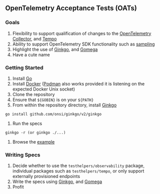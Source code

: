 ## OpenTelemetry Acceptance Tests (OATs)

### Goals

1. Flexibility to support qualification of changes to the [OpenTelemetry Collector][], and [Tempo][]
1. Ability to support OpenTelemetry SDK functionality such as [sampling][]
1. Highlight the use of [Ginkgo][], and [Gomega][]
1. Have a cute name

[Tempo]: https://github.com/grafana/tempo
[OpenTelemetry Collector]: https://github.com/open-telemetry/opentelemetry-collector
[Prometheus]: https://github.com/prometheus/prometheus
[dockertest]: https://github.com/ory/dockertest
[sampling]: https://opentelemetry.io/docs/instrumentation/go/sampling/
[Ginkgo]: https://onsi.github.io/ginkgo/
[Gomega]: https://onsi.github.io/gomega/

### Getting Started

1. Install [Go][]
1. Install [Docker][] ([Podman][] also works provided it is listening on the expected Docker Unix socket)
1. Clone the repository
1. Ensure that `${GOBIN}` is on your `${PATH}`
1. From within the repository directory, install [Ginkgo][]

```
go install github.com/onsi/ginkgo/v2/ginkgo
```

1. Run the specs

```
ginkgo -r (or ginkgo ./...)
```

1. Browse the [example][]

[Go]: https://go.dev/
[Docker]: https://www.docker.com/
[Podman]: https://podman.io/
[example]: examples/send_simple_trace_test.go

### Writing Specs

1. Decide whether to use the `testhelpers/observability` package, individual packages such as
   `testhelpers/tempo`, or only support externally provisioned endpoints
1. Write the specs using [Ginkgo][], and [Gomega][]
1. Profit
